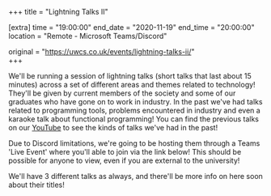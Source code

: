 +++
title = "Lightning Talks II"

[extra]
time = "19:00:00"
end_date = "2020-11-19"
end_time = "20:00:00"
location = "Remote - Microsoft Teams/Discord"

original = "https://uwcs.co.uk/events/lightning-talks-ii/"    
+++

We'll be running a session of lightning talks (short talks that last about 15 minutes) across a set of different areas and themes related to technology\! They'll be given by current members of the society and some of our graduates who have gone on to work in industry. In the past we've had talks related to programming tools, problems encountered in industry and even a karaoke talk about functional programming\! You can find the previous talks on our [YouTube](https://www.youtube.com/playlist?list=PLM7py5yAB4FxS3FzpBD4BA29M6Ue5qyVe) to see the kinds of talks we've had in the past\!

Due to Discord limitations, we're going to be hosting them through a Teams 'Live Event' where you'll able to join via the link below\! This should be possible for anyone to view, even if you are external to the university\!

We'll have 3 different talks as always, and there'll be more info on here soon about their titles\!

